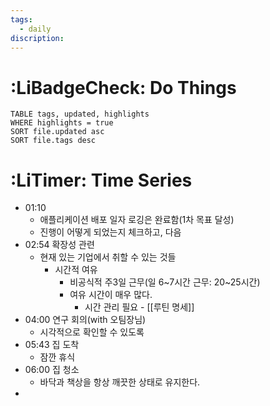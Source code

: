 ```yaml
---
tags:
  - daily
discription:
---
```


# :LiBadgeCheck: Do Things
```dataview
TABLE tags, updated, highlights
WHERE highlights = true
SORT file.updated asc
SORT file.tags desc
```

# :LiTimer: Time Series

- 01:10
	- 애플리케이션 배포 일자 로깅은 완료함(1차 목표 달성)
	- 진행이 어떻게 되었는지 체크하고, 다음 
- 02:54 확장성 관련
	- 현재 있는 기업에서 취할 수 있는 것들
		- 시간적 여유
			- 비공식적 주3일 근무(일 6~7시간 근무: 20~25시간)
			- 여유 시간이 매우 많다.
				- 시간 관리 필요 - [[루틴 명세]]
- 04:00 연구 회의(with 오팀장님)
	- 시각적으로 확인할 수 있도록
- 05:43 집 도착
	- 잠깐 휴식
- 06:00 집 청소
	- 바닥과 책상을 항상 깨끗한 상태로 유지한다.
- 